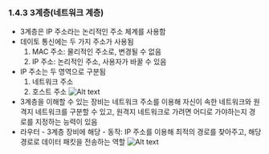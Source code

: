 ### 1.4.3 3계층(네트워크 계층)

-   3계층은 IP 주소라는 논리적인 주소 체계를 사용함
-   데이토 통신에는 두 가지 주소가 사용됨
    1. MAC 주소: 물리적인 주소로, 변경될 수 없음
    2. IP 주소: 논리적인 주소, 사용자가 바꿀 수 있음
-   IP 주소는 두 영역으로 구분됨
    1. 네트워크 주소
    2. 호스트 주소
       ![Alt text](2024-02-22_0.jpg)
-   3계층을 이해할 수 있는 장비는 네트워크 주소를 이용해 자신이 속한 네트워크와 원격지 네트워크를 구분할 수 있고, 원격지 네트워크로 가려면 어디로 가야하는지 경로를 지정하는 능력이 있음
-   라우터 - 3계층 장비에 해당 - 동작: IP 주소를 이용해 최적의 경로를 찾아주고, 해당 경로로 데이터 패킷을 전송하는 역할
    ![Alt text](2024-02-22_1.jpg)
